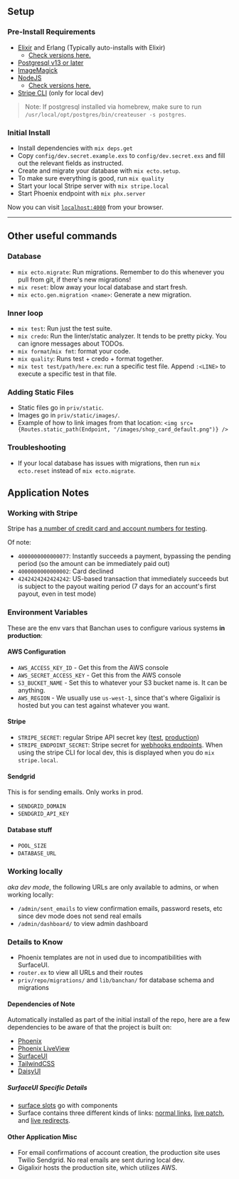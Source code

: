 ## Setup

### Pre-Install Requirements
- [Elixir](https://elixir-lang.org/install.html) and Erlang (Typically auto-installs with Elixir)
  - [Check versions here.](https://github.com/digitalworkersguild/banchan/blob/main/.tool-versions)
- [Postgresql v13 or later](https://wiki.postgresql.org/wiki/Detailed_installation_guides)
- [ImageMagick](https://imagemagick.org/)
- [NodeJS](https://nodejs.org/en/download/)
  - [Check versions here.](https://github.com/digitalworkersguild/banchan/blob/main/phoenix_static_buildpack.config)
- [Stripe CLI](https://stripe.com/docs/stripe-cli) (only for local dev)

> Note: If postgresql installed via homebrew, make sure to run `/usr/local/opt/postgres/bin/createuser -s postgres`.

### Initial Install

- Install dependencies with `mix deps.get`
- Copy `config/dev.secret.example.exs` to `config/dev.secret.exs` and fill out the relevant fields as instructed.
- Create and migrate your database with `mix ecto.setup`.
- To make sure everything is good, run `mix quality`
- Start your local Stripe server with `mix stripe.local`
- Start Phoenix endpoint with `mix phx.server`

Now you can visit [`localhost:4000`](http://localhost:4000) from your browser.

***

## Other useful commands

### Database

- `mix ecto.migrate`: Run migrations. Remember to do this whenever you pull from git, if there's new migrations!
- `mix reset`: blow away your local database and start fresh.
- `mix ecto.gen.migration <name>`: Generate a new migration.

### Inner loop

- `mix test`: Run just the test suite.
- `mix credo`: Run the linter/static analyzer. It tends to be pretty picky. You can ignore messages about TODOs.
- `mix format`/`mix fmt`: format your code.
- `mix quality`: Runs test + credo + format together.
- `mix test test/path/here.ex`: run a specific test file. Append `:<LINE>` to execute a specific test in that file.

### Adding Static Files

- Static files go in `priv/static`.
- Images go in `priv/static/images/`.
- Example of how to link images from that location: `<img src={Routes.static_path(Endpoint, "/images/shop_card_default.png")} />`

### Troubleshooting

- If your local database has issues with migrations, then run `mix ecto.reset` instead of `mix ecto.migrate`.

## Application Notes

### Working with Stripe

Stripe has [a number of credit card and account numbers for testing](https://stripe.com/docs/testing).

Of note:

* `4000000000000077`: Instantly succeeds a payment, bypassing the pending period (so the amount can be immediately paid out)
* `4000000000000002`: Card declined
* `4242424242424242`: US-based transaction that immediately succeeds but is subject to the payout waiting period (7 days for an account's first payout, even in test mode)

### Environment Variables

These are the env vars that Banchan uses to configure various systems **in production**:

#### AWS Configuration

* `AWS_ACCESS_KEY_ID` - Get this from the AWS console
* `AWS_SECRET_ACCESS_KEY` - Get this from the AWS console
* `S3_BUCKET_NAME` - Set this to whatever your S3 bucket name is. It can be anything.
* `AWS_REGION` - We usually use `us-west-1`, since that's where Gigalixir is hosted but you can test against whatever you want.

#### Stripe

* `STRIPE_SECRET`: regular Stripe API secret key ([test](https://dashboard.stripe.com/test/apikeys), [production](https://dashboard.stripe.com/apikeys))
* `STRIPE_ENDPOINT_SECRET`: Stripe secret for [webhooks endpoints](https://dashboard.stripe.com/webhooks). When using the stripe CLI for local dev, this is displayed when you do `mix stripe.local`.

#### Sendgrid

This is for sending emails. Only works in prod.

* `SENDGRID_DOMAIN`
* `SENDGRID_API_KEY`

#### Database stuff

* `POOL_SIZE`
* `DATABASE_URL`
 
### Working locally 

_aka dev mode_, the following URLs are only available to admins, or when working locally:

- `/admin/sent_emails` to view confirmation emails, password resets, etc since dev mode does not send real emails
- `/admin/dashboard/` to view admin dashboard

### Details to Know 

- Phoenix templates are not in used due to incompatibilities with SurfaceUI.
- `router.ex` to view all URLs and their routes
- `priv/repo/migrations/` and `lib/banchan/` for database schema and migrations

#### Dependencies of Note

Automatically installed as part of the initial install of the repo, here are a few dependencies to be aware of that the project is built on:

- [Phoenix](https://www.phoenixframework.org/)
- [Phoenix LiveView](https://hexdocs.pm/phoenix_live_view)
- [SurfaceUI](https://surface-ui.org/)
- [TailwindCSS](https://tailwindcss.com/)
- [DaisyUI](https://daisyui.com)

##### SurfaceUI Specific Details 

- [surface slots](https://surface-ui.org/slots) go with components
- Surface contains three different kinds of links: [normal links](https://surface-ui.org/builtincomponents/Link), [live patch](https://surface-ui.org/builtincomponents/LivePatch), and [live redirects](https://surface-ui.org/builtincomponents/LiveRedirect).

#### Other Application Misc

- For email confirmations of account creation, the production site uses Twilio Sendgrid. No real emails are sent during local dev.
- Gigalixir hosts the production site, which utilizes AWS.